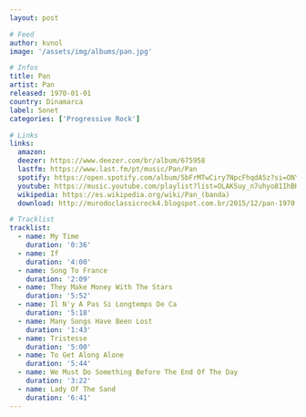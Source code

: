 ```yaml
---
layout: post

# Feed
author: kvnol
image: '/assets/img/albums/pan.jpg'

# Infos
title: Pan
artist: Pan
released: 1970-01-01
country: Dinamarca
label: Sonet
categories: ['Progressive Rock']

# Links
links:
  amazon:
  deezer: https://www.deezer.com/br/album/675958
  lastfm: https://www.last.fm/pt/music/Pan/Pan
  spotify: https://open.spotify.com/album/5bFrMTwCiry7NpcFhqdA5z?si=ONYyHWRoTeSUKyXirjYJYQ
  youtube: https://music.youtube.com/playlist?list=OLAK5uy_n7uhyo81IhBHef24G47E2U1_083OHLDdU
  wikipedia: https://es.wikipedia.org/wiki/Pan_(banda)
  download: http://murodoclassicrock4.blogspot.com.br/2015/12/pan-1970.html

# Tracklist
tracklist:
  - name: My Time
    duration: '0:36'
  - name: If
    duration: '4:00'
  - name: Song To France
    duration: '2:09'
  - name: They Make Money With The Stars
    duration: '5:52'
  - name: Il N'y A Pas Si Longtemps De Ca
    duration: '5:18'
  - name: Many Songs Have Been Lost
    duration: '1:43'
  - name: Tristesse
    duration: '5:00'
  - name: To Get Along Alone
    duration: '5:44'
  - name: We Must Do Something Before The End Of The Day
    duration: '3:22'
  - name: Lady Of The Sand
    duration: '6:41'
---
```

